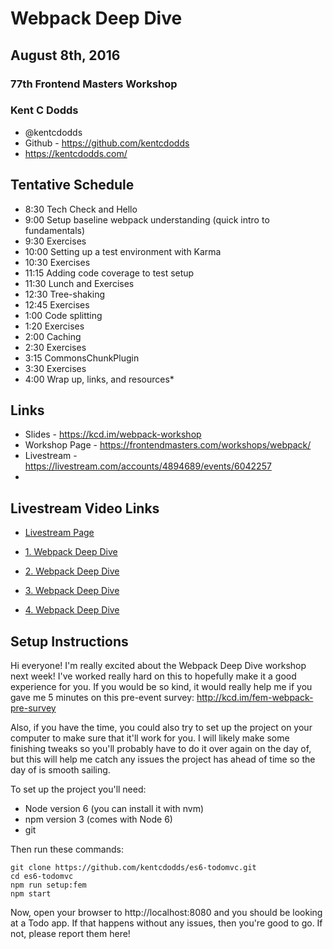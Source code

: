 # Webpack Deep Dive

## August 8th, 2016

### 77th Frontend Masters Workshop

### Kent C Dodds

* @kentcdodds
* Github - https://github.com/kentcdodds
* https://kentcdodds.com/

## Tentative Schedule


* 8:30    Tech Check and Hello
* 9:00    Setup baseline webpack understanding (quick intro to fundamentals)
* 9:30    Exercises
* 10:00   Setting up a test environment with Karma
* 10:30   Exercises
* 11:15   Adding code coverage to test setup
* 11:30   Lunch and Exercises
* 12:30   Tree-shaking
* 12:45   Exercises
* 1:00    Code splitting
* 1:20    Exercises
* 2:00    Caching
* 2:30    Exercises
* 3:15    CommonsChunkPlugin
* 3:30    Exercises
* 4:00    Wrap up, links, and resources* 

## Links

* Slides - https://kcd.im/webpack-workshop
* Workshop Page - https://frontendmasters.com/workshops/webpack/
* Livestream - https://livestream.com/accounts/4894689/events/6042257
* 


## Livestream Video Links

* [Livestream Page](https://livestream.com/accounts/4894689/events/6042257)




* [1. Webpack Deep Dive](https://livestream.com/accounts/4894689/events/6042257/videos/132274400)
* [2. Webpack Deep Dive](https://livestream.com/accounts/4894689/events/6042257/videos/132278220)
* [3. Webpack Deep Dive](https://livestream.com/accounts/4894689/events/6042257/videos/132282471)
* [4. Webpack Deep Dive](https://livestream.com/accounts/4894689/events/6042257/videos/132289548)


## Setup Instructions

Hi everyone! I'm really excited about the Webpack Deep Dive workshop next week! I've worked really hard on this to hopefully make it a good experience for you. If you would be so kind, it would really help me if you gave me 5 minutes on this pre-event survey:
http://kcd.im/fem-webpack-pre-survey

Also, if you have the time, you could also try to set up the project on your computer to make sure that it'll work for you. I will likely make some finishing tweaks so you'll probably have to do it over again on the day of, but this will help me catch any issues the project has ahead of time so the day of is smooth sailing.

To set up the project you'll need:

* Node version 6 (you can install it with nvm)
* npm version 3 (comes with Node 6)
* git

Then run these commands:

```
git clone https://github.com/kentcdodds/es6-todomvc.git
cd es6-todomvc
npm run setup:fem
npm start
```


Now, open your browser to http://localhost:8080 and you should be looking at a Todo app. If that happens without any issues, then you're good to go. If not, please report them here!

